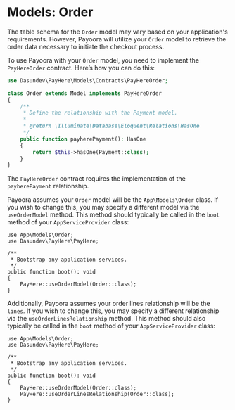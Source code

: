 # Models: Order

The table schema for the `Order` model may vary based on your application's requirements. However, Payoora will utilize your `Order` model to retrieve the order data necessary to initiate the checkout process.

To use Payoora with your `Order` model, you need to implement the `PayHereOrder` contract. Here’s how you can do this:

```php
use Dasundev\PayHere\Models\Contracts\PayHereOrder;

class Order extends Model implements PayHereOrder
{
    /**
     * Define the relationship with the Payment model.
     *
     * @return \Illuminate\Database\Eloquent\Relations\HasOne
     */
    public function payherePayment(): HasOne
    {
        return $this->hasOne(Payment::class);
    }
}
```

The `PayHereOrder` contract requires the implementation of the `payherePayment` relationship.

Payoora assumes your `Order` model will be the `App\Models\Order` class. If you wish to change this, you may specify a different model via the `useOrderModel` method. This method should typically be called in the `boot` method of your `AppServiceProvider` class:

```php{9}
use App\Models\Order;
use Dasundev\PayHere\PayHere;

/**
 * Bootstrap any application services.
 */
public function boot(): void
{
    PayHere::useOrderModel(Order::class);
}
```

Additionally, Payoora assumes your order lines relationship will be the `lines`. If you wish to change this, you may specify a different relationship via the `useOrderLinesRelationship` method. This method should also typically be called in the `boot` method of your `AppServiceProvider` class:

```php{10}
use App\Models\Order;
use Dasundev\PayHere\PayHere;

/**
 * Bootstrap any application services.
 */
public function boot(): void
{
    PayHere::useOrderModel(Order::class);
    PayHere::useOrderLinesRelationship(Order::class);
}
```
